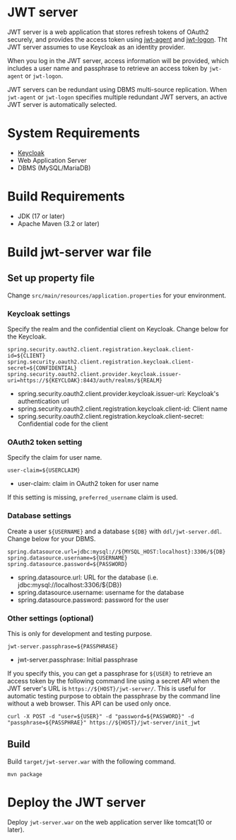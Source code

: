 # JWT server

JWT server is a web application that stores refresh tokens of OAuth2 securely, and provides the access token using [jwt-agent](https://github.com/oss-tsukuba/jwt-agent.git) and [jwt-logon](https://github.com/oss-tsukuba/jwt-logon.git).  Tht JWT server assumes to use Keycloak as an identity provider.

When you log in the JWT server, access information will be provided, which includes a user name and passphrase to retrieve an access token by `jwt-agent` or `jwt-logon`.

JWT servers can be redundant using DBMS multi-source replication.  When `jwt-agent` or `jwt-logon` specifies multiple redundant JWT servers, an active JWT server is automatically selected.

# System Requirements

 - [Keycloak](https://www.keycloak.org/)
 - Web Application Server
 - DBMS (MySQL/MariaDB)

# Build Requirements

- JDK (17 or later)
- Apache Maven (3.2 or later)

# Build jwt-server war file

## Set up property file

Change `src/main/resources/application.properties` for your environment.

### Keycloak settings

Specify the realm and the confidential client on Keycloak.
Change below for the Keycloak.

```
spring.security.oauth2.client.registration.keycloak.client-id=${CLIENT}
spring.security.oauth2.client.registration.keycloak.client-secret=${CONFIDENTIAL}
spring.security.oauth2.client.provider.keycloak.issuer-uri=https://${KEYCLOAK}:8443/auth/realms/${REALM}
```
- spring.security.oauth2.client.provider.keycloak.issuer-uri: Keycloak's authentication url
- spring.security.oauth2.client.registration.keycloak.client-id: Client name
- spring.security.oauth2.client.registration.keycloak.client-secret: Confidential code for the client

### OAuth2 token setting

Specify the claim for user name.
```
user-claim=${USERCLAIM}
```
- user-claim: claim in OAuth2 token for user name

If this setting is missing, `preferred_username` claim is used.

### Database settings

Create a user `${USERNAME}` and a database `${DB}` with `ddl/jwt-server.ddl`.
Change below for your DBMS.

```
spring.datasource.url=jdbc:mysql://${MYSQL_HOST:localhost}:3306/${DB}
spring.datasource.username=${USERNAME}
spring.datasource.password=${PASSWORD}
```

- spring.datasource.url: URL for the database (i.e. jdbc:mysql://localhost:3306/${DB})
- spring.datasource.username: username for the database
- spring.datasource.password: password for the user

### Other settings (optional)

This is only for development and testing purpose.

```
jwt-server.passphrase=${PASSPHRASE}
```

 - jwt-server.passphrase: Initial passphrase

If you specify this, you can get a passphrase for `${USER}` to retrieve an access token by the following command line using a secret API when the JWT server's URL is `https://${HOST}/jwt-server/`.  This is useful for automatic testing purpose to obtain the passphrase by the command line without a web browser.  This API can be used only once.
```
curl -X POST -d "user=${USER}" -d "password=${PASSWORD}" -d "passphrase=${PASSPHRAE}" https://${HOST}/jwt-server/init_jwt
```
## Build

Build `target/jwt-server.war` with the following command.

```
mvn package
```

# Deploy the JWT server

Deploy `jwt-server.war` on the web application server like tomcat(10 or later).

